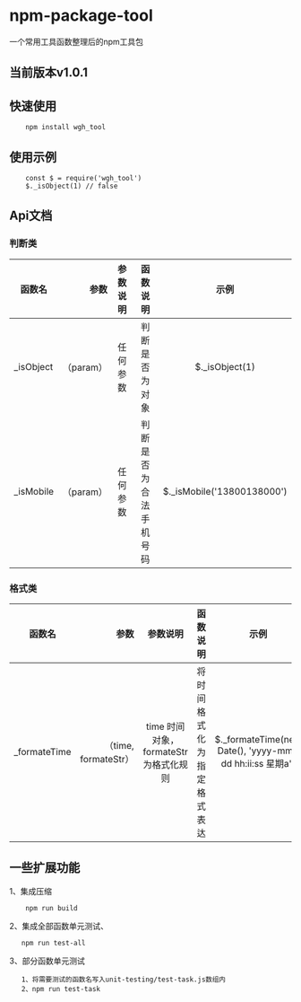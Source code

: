 # npm-package-tool
一个常用工具函数整理后的npm工具包


## 当前版本v1.0.1


## 快速使用
```
    npm install wgh_tool
```

## 使用示例
```
    const $ = require('wgh_tool')
    $._isObject(1) // false
```

## Api文档

### 判断类
|函数名| 参数 | 参数说明 | 函数说明|示例|
| --------   | -----:   | :----: |:----: |:----: |
|_isObject | （param） | 任何参数 | 判断是否为对象|$._isObject(1)|
|_isMobile | （param） | 任何参数 | 判断是否为合法手机号码|$._isMobile('13800138000')|


### 格式类
|函数名| 参数 | 参数说明 | 函数说明| 示例|
| --------   | -----:   | :----: |:----: |:----: |
|_formateTime | （time, formateStr） | time 时间对象， formateStr为格式化规则| 将时间格式化为指定格式表达|$._formateTime(new Date(), 'yyyy-mm-dd hh:ii:ss 星期a')|



##  一些扩展功能
1、集成压缩
``` 
    npm run build
```
2、集成全部函数单元测试、
```  
   npm run test-all    
```
    
3、部分函数单元测试
    
 ```
    1、将需要测试的函数名写入unit-testing/test-task.js数组内
    2、npm run test-task
```
